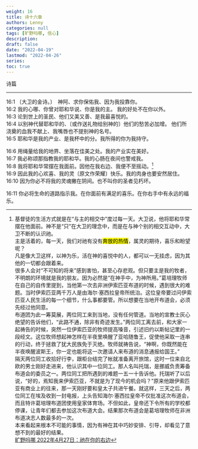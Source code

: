 ```yaml
---
weight: 16
title: 诗十六章
authors: Lenny
categories: null
tags: [旷野吗哪, 信心]
description: 
draft: false
date: "2022-04-19"
lastmod: "2022-04-26"
series:
toc: true
---
```

诗篇
<!--more-->
---


16:1 〔大卫的金诗。〕　神阿、求你保佑我、因为我投靠你。  
16:2 我的心哪、你曾对耶和华说、你是我的主。  我的好处不在你以外。  
16:3 论到世上的圣民、他们又美又善、是我最喜悦的。  
16:4 以别神代替耶和华的、〔或作送礼物给别神的〕他们的愁苦必加增。  他们所浇奠的血我不献上、我嘴唇也不提别神的名号。  
16:5 耶和华是我的产业、是我杯中的分。我所得的你为我持守。  

16:6 用绳量给我的地界、坐落在佳美之处。我的产业实在美好。  
16:7 我必称颂那指教我的耶和华。我的心肠在夜间也警戒我。  
16:8 我将耶和华常摆在我面前。因他在我右边、我便不至摇动。[^1]  
16:9 因此我的心欢喜、我的灵〔原文作荣耀〕快乐。我的肉身也要安然居住。  
16:10 因为你必不将我的灵魂撇在阴间。也不叫你的圣者见朽坏。  

16:11 你必将生命的道路指示我。在你面前有满足的喜乐。在你右手中有永远的福乐。   

[^1]: 基督徒的生活方式就是在“与主的相交中”度过每一天。大卫说，他将耶和华常摆在他面前。神不是“只”在大卫的理念中，而是在与神个别的相交互动中，大卫不断的认识祂。  
主是活着的，每一天，我们对祂有没有<mark>奔放的热情</mark>，属灵的期待，喜乐和盼望呢？  
凡是像大卫这样，以神为乐，活在神的喜悦中的人，都可以一无挂虑，因为其他的一切都会跟着来。  
很多人会对“不可知的将来”感到害怕，甚至心存悲观。但只要主是我的牧者，不明朗的环境就是我的朋友。因为必然是“在神手中，为神所用。”葛培理牧师在自己的自传里提到，当他第一次去非洲伊索匹亚布道的时候，遇到很大的难题。当时伊索匹亚两千万人是由海尔‧塞西拉皇帝所统治。这位皇帝要过问伊索匹亚人民生活的每一个细节，什么事都要管。所以想要在当地开布道会，必须先经过他同意。  
布道团为此一筹莫展，两位同工来到当地，没有任何管道。当地的宣教士灰心绝望的告诉他们，“此路不通，除非有奇迹发生。”两位同工离去前，和大家一起祷告的时候，突然一位伊索匹亚的牧师提高嗓音，引述旧约以斯帖记里的一段经文。这位牧师想起神怎样在半夜里唤醒了亚哈随鲁王，促使他采取一连串的行动，终于拯救了犹大民族免于灭绝。牧师就祷告说，“神啊，你既然能在半夜唤醒波斯王，你一定也能将这一次邀请人来布道的消息通报给国王。”  
隔天两位同工收拾好行李，跟柜台结完了帐就准备离开旅馆，这时一位来自北欧的男士刚好走进来，他认识其中一位同工。那人名叫托瑞，是挪威负责筹备布道会的委员之一。两位同工把所遇到的难题一五一十告诉他。托瑞听了以后说，“好的，焉知我来伊索匹亚，不就是为了现今的机会吗？”原来他跟伊索匹亚有商业上的往来，那一天刚好要和皇太子共进午餐。就这样，三天之后，两位同工在埃及收到一封电报，上头告知海尔‧塞西拉皇帝不仅批准这次布道会，而且特许葛培理布道团使用皇家体育场。不但如此，皇帝还下令所有的学校都停课，让青年们都去参加这次布道大会。结果那次布道会是葛培理牧师在非洲布道决志人数最多的一次。  
本来看起来根本不可能的事情，因为有神在其中巧妙安排、引导，却看见了意想不到的最好的结果。  
[旷野吗哪 2022年4月27日：祂在你的右边](https://r.729ly.net/devotionals/devotionals-mw/devotionals-mw-mw220427)